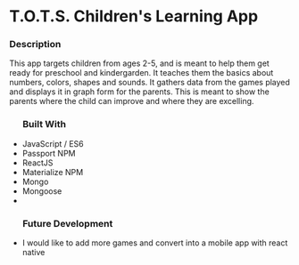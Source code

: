 <h1>T.O.T.S. Children's Learning App</h1>

<h3>Description</h3>
<p>This app targets children from ages 2-5, and is meant to help them get ready for preschool and kindergarden. It teaches them the basics about numbers, colors, shapes and sounds. It gathers data from the games played and displays it in graph form for the parents. This is meant to show the parents where the child can improve and where they are excelling.</p>

<ul> <h3>Built With</h3> 

  <li>JavaScript / ES6</li>
  <li>Passport NPM</li>
  <li>ReactJS</li>
  <li>Materialize NPM</li>
  <li>Mongo</li>
  <li>Mongoose</li> 
  <li></li>
</ul>

<ul> <h3>Future Development</h3>
  <li>I would like to add more games and convert into a mobile app with react native</li>
</ul>
